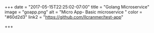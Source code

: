 +++
date = "2017-05-15T22:25:02-07:00"
title = "Golang Microservice"
image = "goapp.png"
alt = "Micro App- Basic microservice "
color = "#60d2d3"
link2 = "https://github.com/llcranmer/test-app"


+++
